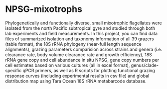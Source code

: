 # NPSG-mixotrophs
Phylogenetically and functionally diverse, small mixotrophic flagellates were isolated from the north Pacific subtropical gyre and studied through both lab experiments and field measurements.
In this project, you can find data files of summarized isolation and taxonomy information of all 39 grazers (table format), the 18S rRNA phylogeny (near-full length sequence alignments), grazing parameters comparision across strains and genera (i.e. clearance rate, body volume clearance rate and growth efficiency), 18S rRNA gene copy and cell abundance in situ NPSG, gene copy numbers per cell estimates based on various cultures (all in excel format), genus/clade-specific qPCR primers, as well as R scripts for plotting functional grazing response curves (including experimental results in csv file) and global distribution map using Tara Ocean 18S rRNA metabarcode database.
